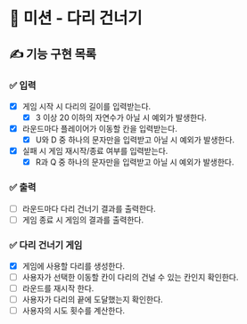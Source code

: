 # 🚀 미션 - 다리 건너기

## ✍ 기능 구현 목록

### ✅ 입력
- [x] 게임 시작 시 다리의 길이를 입력받는다.
    - [x] 3 이상 20 이하의 자연수가 아닐 시 예외가 발생한다.
- [x] 라운드마다 플레이어가 이동할 칸을 입력받는다.
    - [x] U와 D 중 하나의 문자만을 입력받고 아닐 시 예외가 발생한다.
- [x] 실패 시 게임 재시작/종료 여부를 입력받는다.
    - [x] R과 Q 중 하나의 문자만을 입력받고 아닐 시 예외가 발생한다.

### ✅ 출력
- [ ] 라운드마다 다리 건너기 결과를 출력한다.
- [ ] 게임 종료 시 게임의 결과를 출력한다.

### ✅ 다리 건너기 게임
- [x] 게임에 사용할 다리를 생성한다.
- [ ] 사용자가 선택한 이동할 칸이 다리의 건널 수 있는 칸인지 확인한다.
- [ ] 라운드를 재시작 한다.
- [ ] 사용자가 다리의 끝에 도달했는지 확인한다.
- [ ] 사용자의 시도 횟수를 계산한다.
